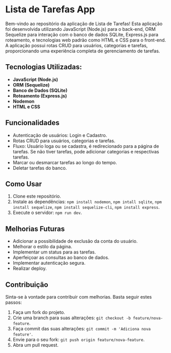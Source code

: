 # Lista de Tarefas App

Bem-vindo ao repositório da aplicação de Lista de Tarefas! Esta aplicação foi desenvolvida utilizando JavaScript (Node.js) para o back-end, ORM Sequelize para interação com o banco de dados SQLite, Express.js para roteamento, e tecnologias web padrão como HTML e CSS para o front-end. A aplicação possui rotas CRUD para usuários, categorias e tarefas, proporcionando uma experiência completa de gerenciamento de tarefas.

 ## Tecnologias Utilizadas:

- **JavaScript (Node.js)**
- **ORM (Sequelize)**
- **Banco de Dados (SQLite)**
- **Roteamento (Express.js)**
- **Nodemon**
- **HTML e CSS**

## Funcionalidades

- Autenticação de usuários: Login e Cadastro.
- Rotas CRUD para usuários, categorias e tarefas.
- Fluxo: Usuário loga ou se cadastra, é redirecionado para a página de tarefas. Se não tiver tarefas, pode adicionar categorias e respectivas tarefas.
- Marcar ou desmarcar tarefas ao longo do tempo.
- Deletar tarefas do banco.

## Como Usar

1. Clone este repositório.
2. Instale as dependências: `npm install nodemon`, `npm intall sqlite`, `npm install sequelize`, `npm install sequelize-cli`, `npm install express`.
3. Execute o servidor: `npm run dev`.

## Melhorias Futuras

- Adicionar a possibilidade de exclusão da conta do usuário.
- Melhorar o estilo da página.
- Implementar um status para as tarefas.
- Aperfeiçoar as consultas ao banco de dados.
- Implementar autenticação segura.
- Realizar deploy.

## Contribuição

Sinta-se à vontade para contribuir com melhorias. Basta seguir estes passos:

1. Faça um fork do projeto.
2. Crie uma branch para suas alterações: `git checkout -b feature/nova-feature`.
3. Faça commit das suas alterações: `git commit -m 'Adiciona nova feature'`.
4. Envie para o seu fork: `git push origin feature/nova-feature`.
5. Abra um pull request.
